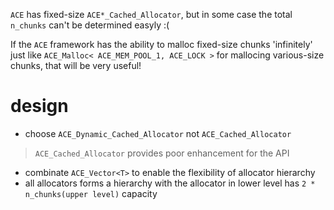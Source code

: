`ACE` has fixed-size `ACE*_Cached_Allocator`, but in some case the total `n_chunks` can't be determined easyly :(

If the `ACE` framework has the ability to malloc fixed-size chunks 'infinitely' just like `ACE_Malloc< ACE_MEM_POOL_1, ACE_LOCK >` for mallocing various-size chunks, that will be very useful!

# design

+ choose `ACE_Dynamic_Cached_Allocator`  not `ACE_Cached_Allocator` 
> `ACE_Cached_Allocator` provides poor enhancement for the API 
+ combinate `ACE_Vector<T>` to enable the flexibility of allocator hierarchy 
+ all allocators forms a hierarchy with the allocator in lower level has `2 * n_chunks(upper level)`  capacity


